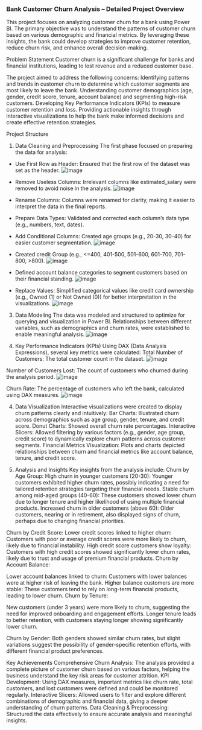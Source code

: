 
### Bank Customer Churn Analysis – Detailed Project Overview
This project focuses on analyzing customer churn for a bank using Power BI. 
The primary objective was to understand the patterns of customer churn based on various demographic and financial metrics. 
By leveraging these insights, the bank could develop strategies to improve customer retention, reduce churn risk, and enhance overall decision-making.

Problem Statement
Customer churn is a significant challenge for banks and financial institutions, 
leading to lost revenue and a reduced customer base. 

The project aimed to address the following concerns:
Identifying patterns and trends in customer churn to determine which customer segments are most likely to leave the bank.
Understanding customer demographics (age, gender, credit score, tenure, account balance) and segmenting high-risk customers.
Developing Key Performance Indicators (KPIs) to measure customer retention and loss.
Providing actionable insights through interactive visualizations to help the bank make informed decisions and create effective retention strategies.


Project Structure
1. Data Cleaning and Preprocessing
The first phase focused on preparing the data for analysis:
- Use First Row as Header: Ensured that the first row of the dataset was set as the header.
![image](https://github.com/user-attachments/assets/21d70a4e-33d8-4652-8a71-e831381c877d)
- Remove Useless Columns: Irrelevant columns like estimated_salary were removed to avoid noise in the analysis.
![image](https://github.com/user-attachments/assets/e9eeaf80-3719-4341-97ef-369769397466)
- Rename Columns: Columns were renamed for clarity, making it easier to interpret the data in the final reports.
- Prepare Data Types: Validated and corrected each column’s data type (e.g., numbers, text, dates).
- Add Conditional Columns:
Created age groups (e.g., 20-30, 30-40) for easier customer segmentation.
![image](https://github.com/user-attachments/assets/4ef6379d-e3f6-45e5-aba7-d5f835928af9)

- Created credit Group (e.g., <=400, 401-500, 501-600, 601-700, 701-800, >800).
![image](https://github.com/user-attachments/assets/75959722-1bd7-4a17-8893-64aea767bf26)

- Defined account balance categories to segment customers based on their financial standing.
![image](https://github.com/user-attachments/assets/3999efdd-b384-4a5a-8c67-021b14e1a672)

- Replace Values: Simplified categorical values like credit card ownership (e.g., Owned (1) or Not Owned (0)) for better interpretation in the visualizations.
![image](https://github.com/user-attachments/assets/6ec48a39-10b2-40d2-a23a-038dacc236a3)


3. Data Modeling
The data was modeled and structured to optimize for querying and visualization in Power BI. Relationships between different variables, such as demographics and churn rates, were established to enable meaningful analysis.
![image](https://github.com/user-attachments/assets/c7de9036-a220-422d-a7fb-67ef76ead67b)


5. Key Performance Indicators (KPIs)
Using DAX (Data Analysis Expressions), several key metrics were calculated:
Total Number of Customers: The total customer count in the dataset.
![image](https://github.com/user-attachments/assets/abb954d4-d888-4a81-adbb-79b52c958d78)

Number of Customers Lost: The count of customers who churned during the analysis period.
![image](https://github.com/user-attachments/assets/de6ef988-d782-4b70-88cf-7e3f456e32da)

Churn Rate: The percentage of customers who left the bank, calculated using DAX measures.
![image](https://github.com/user-attachments/assets/6bab089e-b112-4872-b6cb-a50376fd6fc0)

4. Data Visualization
Interactive visualizations were created to display churn patterns clearly and intuitively:
Bar Charts: Illustrated churn across demographics such as age group, gender, tenure, and credit score.
Donut Charts: Showed overall churn rate percentages.
Interactive Slicers: Allowed filtering by various factors (e.g., gender, age group, credit score) to dynamically explore churn patterns across customer segments.
Financial Metrics Visualization: Plots and charts depicted relationships between churn and financial metrics like account balance, tenure, and credit score.

6. Analysis and Insights
Key insights from the analysis include:
Churn by Age Group:
High churn in younger customers (20-30): Younger customers exhibited higher churn rates, possibly indicating a need for tailored retention strategies targeting their financial needs.
Stable churn among mid-aged groups (40-60): These customers showed lower churn due to longer tenure and higher likelihood of using multiple financial products.
Increased churn in older customers (above 60): Older customers, nearing or in retirement, also displayed signs of churn, perhaps due to changing financial priorities.

Churn by Credit Score:
Lower credit scores linked to higher churn: Customers with poor or average credit scores were more likely to churn, likely due to financial instability.
High credit score customers show loyalty: Customers with high credit scores showed significantly lower churn rates, likely due to trust and usage of premium financial products.
Churn by Account Balance:

Lower account balances linked to churn: Customers with lower balances were at higher risk of leaving the bank.
Higher balance customers are more stable: These customers tend to rely on long-term financial products, leading to lower churn.
Churn by Tenure:

New customers (under 3 years) were more likely to churn, suggesting the need for improved onboarding and engagement efforts.
Longer tenure leads to better retention, with customers staying longer showing significantly lower churn.

Churn by Gender:
Both genders showed similar churn rates, but slight variations suggest the possibility of gender-specific retention efforts, with different financial product preferences.

Key Achievements
Comprehensive Churn Analysis: The analysis provided a complete picture of customer churn based on various factors, helping the business understand the key risk areas for customer attrition.
KPI Development: Using DAX measures, important metrics like churn rate, total customers, and lost customers were defined and could be monitored regularly.
Interactive Slicers: Allowed users to filter and explore different combinations of demographic and financial data, giving a deeper understanding of churn patterns.
Data Cleaning & Preprocessing: Structured the data effectively to ensure accurate analysis and meaningful insights.

